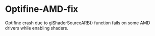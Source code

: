 # Optifine-AMD-fix
Optifine crash due to glShaderSourceARB() function fails on some AMD drivers while enabling shaders.
